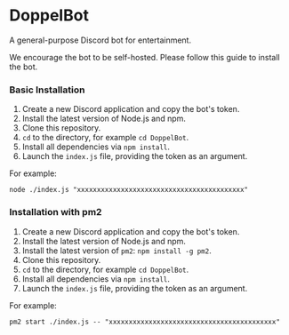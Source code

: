 # DoppelBot

A general-purpose Discord bot for entertainment.

We encourage the bot to be self-hosted. Please follow this guide to install the bot.

### Basic Installation

1. Create a new Discord application and copy the bot's token.
2. Install the latest version of Node.js and npm.
3. Clone this repository.
4. `cd` to the directory, for example `cd DoppelBot`.
5. Install all dependencies via `npm install`.
6. Launch the `index.js` file, providing the token as an argument.

For example:
```
node ./index.js "xxxxxxxxxxxxxxxxxxxxxxxxxxxxxxxxxxxxxxxxxx"
```

### Installation with pm2

1. Create a new Discord application and copy the bot's token.
2. Install the latest version of Node.js and npm.
3. Install the latest version of `pm2`: `npm install -g pm2`.
4. Clone this repository.
5. `cd` to the directory, for example `cd DoppelBot`.
6. Install all dependencies via `npm install`.
7. Launch the `index.js` file, providing the token as an argument.

For example:
```
pm2 start ./index.js -- "xxxxxxxxxxxxxxxxxxxxxxxxxxxxxxxxxxxxxxxxxx"
```
